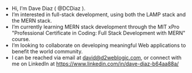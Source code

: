 - Hi, I’m Dave Diaz ( @DCDiaz ). 
- I’m interested in full-stack development, using both the LAMP stack and the MERN stack.
- I’m currently learning MERN stack development through the MIT xPro "Professional Certificate in Coding: Full Stack Development with MERN" course.
- I’m looking to collaborate on developing meaningful Web applications to benefit the world community.
- I can be reached via email at david@d2weblogic.com, or connect with me on LinkedIn at https://www.linkedin.com/in/dave-diaz-b64aa88a/

<!---
DCDiaz/DCDiaz is a ✨ special ✨ repository because its `README.md` (this file) appears on your GitHub profile.
You can click the Preview link to take a look at your changes.
--->
